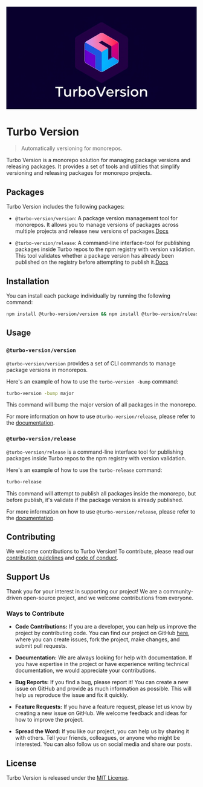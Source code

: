 ![turbo-version-logo](./logo.jpeg)
# Turbo Version

> Automatically versioning for monorepos.

Turbo Version is a monorepo solution for managing package versions and releasing packages. It provides a set of tools and utilities that simplify versioning and releasing packages for monorepo projects.

## Packages

Turbo Version includes the following packages:

- `@turbo-version/version`: A package version management tool for monorepos. It allows you to manage versions of packages across multiple projects and release new versions of packages.[Docs](packages/turbo-version/README.md)

- `@turbo-version/release`: A command-line interface-tool for publishing packages inside Turbo repos to the npm registry with version validation. This tool validates whether a package version has already been published on the registry before attempting to publish it.[Docs](packages/turbo-release/README.MD)

## Installation

You can install each package individually by running the following command:

```bash
npm install @turbo-version/version && npm install @turbo-version/release

```

## Usage

### `@turbo-version/version`

`@turbo-version/version` provides a set of CLI commands to manage package versions in monorepos.

Here's an example of how to use the `turbo-version -bump` command:

```bash
turbo-version -bump major
```

This command will bump the major version of all packages in the monorepo.

For more information on how to use `@turbo-version/release`, please refer to the [documentation](https://github.com/jucian0/turbo-version/tree/main/packages/turbo-version).

### `@turbo-version/release`

`@turbo-version/release` is a command-line interface tool for publishing packages inside Turbo repos to the npm registry with version validation.

Here's an example of how to use the `turbo-release` command:

```bash
turbo-release
```

This command will attempt to publish all packages inside the monorepo, but before publish, it's validate if the package version is already published.

For more information on how to use `@turbo-version/release`, please refer to the [documentation](https://github.com/jucian0/turbo-version/tree/main/packages/turbo-release).

## Contributing

We welcome contributions to Turbo Version! To contribute, please read our [contribution guidelines](./CONTRIBUTING.md) and [code of conduct](./CODE_OF_CONDUCT.md).

## Support Us

Thank you for your interest in supporting our project! We are a community-driven open-source project, and we welcome contributions from everyone.

### Ways to Contribute

- **Code Contributions:** If you are a developer, you can help us improve the project by contributing code. You can find our project on GitHub [here](https://github.com/jucian0/turbo-version), where you can create issues, fork the project, make changes, and submit pull requests.

- **Documentation:** We are always looking for help with documentation. If you have expertise in the project or have experience writing technical documentation, we would appreciate your contributions.

- **Bug Reports:** If you find a bug, please report it! You can create a new issue on GitHub and provide as much information as possible. This will help us reproduce the issue and fix it quickly.

- **Feature Requests:** If you have a feature request, please let us know by creating a new issue on GitHub. We welcome feedback and ideas for how to improve the project.

- **Spread the Word:** If you like our project, you can help us by sharing it with others. Tell your friends, colleagues, or anyone who might be interested. You can also follow us on social media and share our posts.

## License

Turbo Version is released under the [MIT License](LICENCE.MD).
